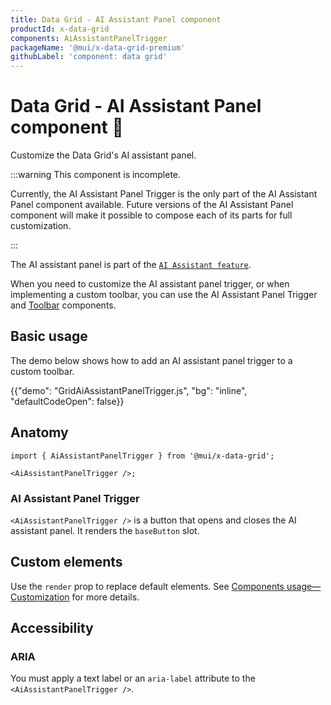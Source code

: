 ```yaml
---
title: Data Grid - AI Assistant Panel component
productId: x-data-grid
components: AiAssistantPanelTrigger
packageName: '@mui/x-data-grid-premium'
githubLabel: 'component: data grid'
---
```


# Data Grid - AI Assistant Panel component [<span class="plan-premium"></span>](/x/introduction/licensing/#premium-plan 'Premium plan') 🚧

<p class="description">Customize the Data Grid's AI assistant panel.</p>

:::warning
This component is incomplete.

Currently, the AI Assistant Panel Trigger is the only part of the AI Assistant Panel component available.
Future versions of the AI Assistant Panel component will make it possible to compose each of its parts for full customization.

:::

The AI assistant panel is part of the [`AI Assistant feature`](/x/react-data-grid/ai-assistant/).

When you need to customize the AI assistant panel trigger, or when implementing a custom toolbar, you can use the AI Assistant Panel Trigger and [Toolbar](/x/react-data-grid/components/toolbar/) components.

## Basic usage

The demo below shows how to add an AI assistant panel trigger to a custom toolbar.

{{"demo": "GridAiAssistantPanelTrigger.js", "bg": "inline", "defaultCodeOpen": false}}

## Anatomy

```tsx
import { AiAssistantPanelTrigger } from '@mui/x-data-grid';

<AiAssistantPanelTrigger />;
```

### AI Assistant Panel Trigger

`<AiAssistantPanelTrigger />` is a button that opens and closes the AI assistant panel.
It renders the `baseButton` slot.

## Custom elements

Use the `render` prop to replace default elements.
See [Components usage—Customization](/x/react-data-grid/components/usage/#customization) for more details.

## Accessibility

### ARIA

You must apply a text label or an `aria-label` attribute to the `<AiAssistantPanelTrigger />`.
